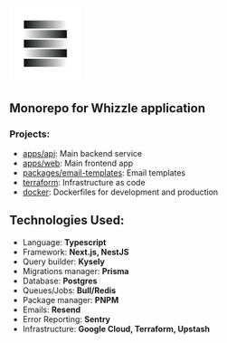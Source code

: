 # ![Whizzle Logo](apps/web/public/mstile-70x70.png)

## Monorepo for Whizzle application

### Projects:

- [apps/api](apps/api): Main backend service
- [apps/web](apps/web): Main frontend app
- [packages/email-templates](packages/email-templates): Email templates
- [terraform](terraform): Infrastructure as code
- [docker](docker): Dockerfiles for development and production

## Technologies Used:

* Language: **Typescript**
* Framework: **Next.js, NestJS**
* Query builder: **Kysely**
* Migrations manager: **Prisma**
* Database: **Postgres**
* Queues/Jobs: **Bull/Redis**
* Package manager: **PNPM**
* Emails: **Resend**
* Error Reporting: **Sentry**
* Infrastructure: **Google Cloud, Terraform, Upstash**